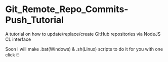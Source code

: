# Git_Remote_Repo_Commits-Push_Tutorial
A tutorial on how to update/replace/create GitHub repositories via NodeJS CL interface

Soon i will make .bat(Windows) & .sh(Linux) scripts to do it for you with one click 🖱️
